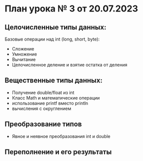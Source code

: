 # План урока № 3 от 20.07.2023

## Целочисленные типы данных:
Базовые операции над int (long, short, byte):
- Сложение
- Умножение
- Вычитание
- Целочисленное деление и взятие остатка от деления


## Вещественные типы данных:
- Получение double/float из int
- Класс Math и математические операции
- использование printf вместо println
- вычисления с округлением

## Преобразование типов
- Явное и неявное преобразования int и double

## Переполнение и его результаты
